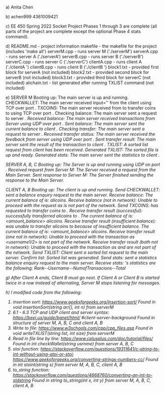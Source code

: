 a) Anita Chen

b) achen999 4361009421

c) EE 450 Spring 2022 Socket Project
Phases 1 through 3 are complete (all parts of the project are complete except the optional Phase 4 stats command).

d) 
README.md - project information
makefile - the makefile for the project (includes 'make all')
serverM.cpp - runs server M ('./serverM')
serverA.cpp - runs server A ('./serverA')
serverB.cpp - runs server B ('./serverB')
serverC.cpp - runs server C ('./serverC')
clientA.cpp - runs client A ('./clientA <username>')
clientB.cpp - runs client B ('./clientB <username>')
block1.txt - provided first block for serverA (not included)
block2.txt - provided second block for serverB (not included)
block3.txt - provided third block for serverC (not included)
alichain.txt - list generated after running TXLIST command (not included)

e) 
SERVER M
Booting up: The main server is up and running.
CHECKWALLET: The main server received input='<username>' from the client using TCP over port <portnumber>.
TXCOINS: The main server received from <username1> to transfer <amount> coins to <username2> using TCP over port <portnumber>.
Checking balance: The main server sent a request to server <i>.
Received balance: The main server received transactions from Server <i> using UDP over port
<portnumber>.
Sent balance: The main server sent the current balance to client <j>.
Checking transfer: The main server sent a request to server <i>.
Received transfer status: The main server received the feedback from server <i> using UDP over port <portnumber>.
Sent transfer result: The main server sent the result of the transaction to client <j>.
TXLIST: A sorted list request from client <i> has been received.
Generated TXLIST: The sorted file is up and ready.
Generated stats: The main server sent the statistics to client <i>.

SERVER A, B, C
Booting up: The Server<i> is up and running using UDP on port <portnumber>.
Received request from Server M: The Server<i> received a request from the Main Server.
Sent response to Server M: The Server<i> finished sending the response to the Main Server.

CLIENT A, B
Booting up: The client <i> is up and running.
Send CHECKWALLET: <username> sent a balance enquiry request to the main server.
Receive balance: The current balance of <username> is: <amount> alicoins.
Receive balance (not in network): Unable to proceed with the request as <username> is not part of the network.
Send TXCOINS: <username1> has requested to transfer <amount> coins to <username2>.
Receive transfer result (successful): <username1> successfully transferred <amount> alicoins to <username2>.
The current balance of <username1> is: <amount_balance> alicoins.
Receive transfer result (insufficient balance): <username1> was unable to transfer <amount> alicoins to <username2> because of insufficient balance.
The current balance of <username1> is: <amount_balance> alicoins.
Receive transfer result (one not in network): Unable to proceed with the transaction as <username1/2> is not part of the network.
Receive transfer result (both not in network): Unable to proceed with the transaction as <username1> and <username2> are not part of the network.
Send TXLIST: Client <i> sent a sorted list request to the main server.
Confirm list: Sorted list was generated.
Send stats: <username> sent a statistics balance enquiry request to the main server.
Receive stats: <username>'s statistics are the following: Rank--Username--NumofTransacions--Total
<ranking>                        

g) After Client A ends, Client B must go next.  If Client A or Client B is started twice in a row instead of alternating, Server M stops listening for messages.

h) I modified code from the following:
1) insertion sort: https://www.geeksforgeeks.org/insertion-sort/
Found in void insertionSort(string arr[], int n) from serverM
2) 6.1 - 6.3 TCP and UDP client and server syntax: https://beej.us/guide/bgnet/html/
#client-server-background
Found in structure of server M, A, B, C and client A, B
3) Write to file: https://www.w3schools.com/cpp/cpp_files.asp
Found in void writeTXLIST(string list, int size) from serverM
4) Read in file line by line: https://www.cplusplus.com/doc/tutorial/files/
Found in int checkWallet(string usrnme) from server A, B, C
5) stoi function: https://stackoverflow.com/questions/19311641/c-string-to-int-without-using-atoi-or-stoi; https://www.geeksforgeeks.org/converting-strings-numbers-cc/
Found in int stoint(string s) from server M, A, B, C, client A, B
6) to_string function: https://stackoverflow.com/questions/4668760/converting-an-int-to-stdstring
Found in string to_string(int x, int y) from server M, A, B, C, client A, B